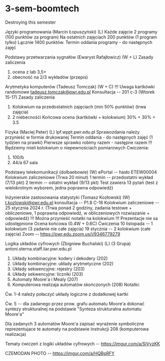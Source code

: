 # 3-sem-boomtech
Destroying this semester



Języki programowania (Marcin Łopuszyński) (L)
Każde zajęcie 2 programy (100 punktów za program)
Na ostatnich zajęciach 200 punktów (1 program tylko)
Lącznie 1400 punktów. Termin oddania programy - do następnych zajęć


Podstawy przetwarzania sygnałów (Ewaryst Rafajłowicz) (W + L)
Zasady zaliczenia 
1) ocena z lab 3,5+
2) obecność na 2/3 wykładów (przepis)



Arytmetyka komputerów (Tadeusz Tomczak) (W + C) !!! Uwaga kartkówki randomowe
tadeusz.tomczak@pwr.edu.pl Konsultacja -- 201 c-3 (Wtorek 15-17)
Zasady zaliczenia 
1) Kolokwium na przedostatnich zajęciach (min 50% punktów) (trwa zajęcia)
2) 2 niebecnośći
Końcowa ocena (kartkówki + kolokwium) 30% + 30% = 3.5



Fizyka (Maciej Peter) (L)
lpf.wppt.pwr.edu.pl
Sprawozdania należy przynieść w formie drukowanej 
Termin oddania - do następnych zajęć (1 tydzien na prawki)
Pierwsze sprawko robimy razem - następne razem
!!! Będziemy mieli kolokwium o niepewnościach pomiarowych
Cwiczenia:
1. 100/b
2. 44/a 67 sala



Podstawy telekomunikacji (dolbaebowie) (W)
ePortal -- hasło ETEW00004
Kolokwium zaliczeniowe (Trwa 20 minut)
1 termin -- przedostatni wykład (7/13 pkt)
2 termin -- ostatni wykład (9/13 pkt)
Test zawiera 13 pytań (test z wielokrotnym wyborem, jedna poprawna odpowiedź)



Inżynierskie zastosowania statystyki (Tomasz Kozłowski) (W)
t.kozlowski@pwr.edu.pl konsultacja -- P1.8 C-16
Kolokwium zaliczeniowe -- 25 stycznia 2024 r. (Trwa ponad 2 godziny, zadania testowe + obliczeniowe, 1 poprawna odpowiedź, w obliczeniowych rozwiazanie + odpowiedź)
!!! Można przynieść notatki na kolokwium
!!! Prezentacje nie sa udostępnione
Ocena końcowa (0.4W + 0.6C)
Ćwiczenia 
10 listopada -- 1 kolokwium (3 zadanie nie całe zajęcia)
19 stycznia -- 2 kolokwium (całe zajęcia)
Zoom -- https://pwr.edu.zoom.us/j/9346779279


Logika układów cyfrowych (Zbigniew Buchalski) (L) (3 Grupa)
antoni.sterna.staff.iiar.pwr.edu.pl
1. Układy kombinacyjne: kodery i dekodery (202)
2. Układy kombinacyjne: układy arytmetyczne (202)
3. Układy sekwencyjne: rejestry (203)
4. Układy sekwencyjne: liczniki (203)
5. Automaty Moore'a i Mealy (207)
7. Komputerowa realizaja automatów skończonych (208)
Notatki:

Ćw. 1-4 należy połaczyć układy logiczne z dodatkowej kartki

Ćw. 5 -- dla zadanego przez prow. grafu automatu Moore'a dokonać syntezy strukturalnej na podstawie "Synteza strukturalna automatu Moore'a"

Dla zadanych 3 automatów Moore'a zapisać wyrażenie symboliczne reprezentujace te automaty na podstawie instrukcji 208 (komputerowa realizacja)

Tematy ćwiczeń z logiki układów cyfrowych -- https://imgur.com/a/SjVyzKK

CZEMODAN PHOTO -- https://imgur.com/a/HQBpRFY
